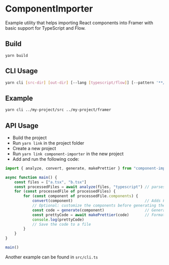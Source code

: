 # ComponentImporter

Example utility that helps importing React components into Framer with basic support for TypeScript and Flow.

## Build

```
yarn build
```

## CLI Usage

```bash
yarn cli [src-dir] [out-dir] [--lang [typescript/flow]] [--pattern '**/*.{tsx,ts,js,jsx}']
```

## Example

```bash
yarn cli ../my-project/src ../my-project/framer
```

## API Usage

* Build the project
* Run `yarn link` in the project folder
* Create a new project
* Run `yarn link component-importer` in the new project
* Add and run the following code:

```typescript
import { analyze, convert, generate, makePrettier } from "component-importer"

async function main() {
    const files = ["a.tsx", "b.tsx"]
    const processedFiles = await analyze(files, "typescript") // parses source files, analyzes components and type information
    for (const processedFile of processedFiles) {
        for (const component of processedFile.components) {
            convert(component)                                // Adds Framer X component info (property controls)
            // Optional: customize the components before generating the code
            const code = generate(component)                  // Generates the code
            const prettyCode = await makePrettier(code)       // Formats the code
            console.log(prettyCode)
            // Save the code to a file
        }
    }
}

main()
```

Another example can be found in `src/cli.ts`
